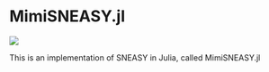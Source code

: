 # MimiSNEASY.jl

![](https://github.com/anthofflab/MimiSNEASY.jl/workflows/Run%20CI%20on%20master/badge.svg)

This is an implementation of SNEASY in Julia, called MimiSNEASY.jl
